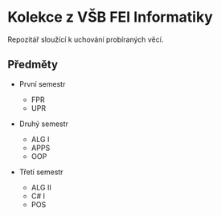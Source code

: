 # Kolekce z VŠB FEI Informatiky

Repozitář sloužící k uchování probíraných věcí.

## Předměty

- První semestr
    - FPR
    - UPR

- Druhý semestr
    - ALG I
    - APPS
    - OOP

- Třetí semestr
    - ALG II
    - C# I
    - POS
